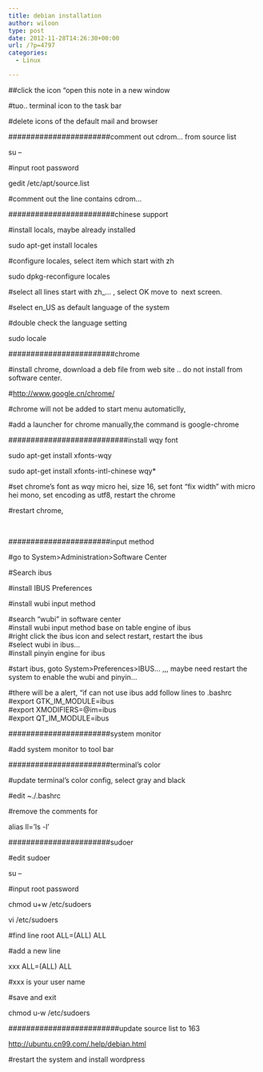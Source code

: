 ```yaml
---
title: debian installation
author: wiloon
type: post
date: 2012-11-28T14:26:30+00:00
url: /?p=4797
categories:
  - Linux

---
```

##click the icon &#8220;open this note in a new window

#tuo.. terminal icon to the task bar

#delete icons of the default mail and browser

#######################comment out cdrom&#8230; from source list

su &#8211;

#input root password

gedit /etc/apt/source.list

#comment out the line contains cdrom&#8230;

########################chinese support

#install locals, maybe already installed

sudo apt-get install locales

#configure locales, select item which start with zh

sudo dpkg-reconfigure locales

#select all lines start with zh_&#8230; , select OK move to  next screen.

#select en_US as default language of the system

#double check the language setting

sudo locale

########################chrome

#install chrome, download a deb file from web site .. do not install from software center.

#http://www.google.cn/chrome/

#chrome will not be added to start menu automaticlly,

#add a launcher for chrome manually,the command is google-chrome

###########################install wqy font

sudo apt-get install xfonts-wqy

sudo apt-get install xfonts-intl-chinese wqy*

#set chrome&#8217;s font as wqy micro hei, size 16, set font &#8220;fix width&#8221; with micro hei mono, set encoding as utf8, restart the chrome

#restart chrome,

&nbsp;

#######################input method

#go to System>Administration>Software Center

#Search ibus

#install IBUS Preferences

#install wubi input method

<div>
  #search &#8220;wubi&#8221; in software center
</div>

<div>
  #install wubi input method base on table engine of ibus
</div>

<div>
  #right click the ibus icon and select restart, restart the ibus
</div>

<div>
  #select wubi in ibus&#8230;
</div>

<div>
  #install pinyin engine for ibus
</div>

#start ibus, goto System>Preferences>IBUS&#8230; ,,, maybe need restart the system to enable the wubi and pinyin&#8230;

<div>
  #there will be a alert, &#8220;if can not use ibus add follow lines to .bashrc
</div>

<div>
  #export GTK_IM_MODULE=ibus
</div>

<div>
  #export XMODIFIERS=@im=ibus
</div>

<div>
  #export QT_IM_MODULE=ibus
</div>

<div>
</div>

<div>
</div>

#######################system monitor

#add system monitor to tool bar

#######################terminal&#8217;s color

#update terminal&#8217;s color config, select gray and black

#edit ~./.bashrc

#remove the comments for

alias ll=’ls -l’

#######################sudoer

#edit sudoer

su &#8211;

#input root password

chmod u+w /etc/sudoers

vi /etc/sudoers

#find line root ALL=(ALL) ALL

#add a new line

xxx ALL=(ALL) ALL

#xxx is your user name

#save and exit

chmod u-w /etc/sudoers

#########################update source list to 163

http://ubuntu.cn99.com/.help/debian.html

#restart the system and install wordpress

&nbsp;
